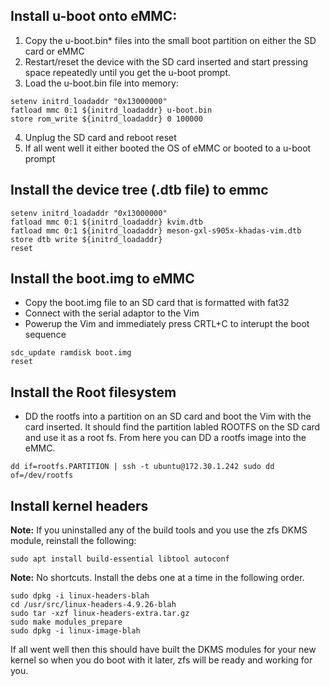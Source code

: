 ## Install u-boot onto eMMC:
1.  Copy the u-boot.bin* files into the small boot partition on either the SD
    card or eMMC
2.  Restart/reset the device with the SD card inserted and start pressing space
    repeatedly until you get the u-boot prompt.
3.  Load the u-boot.bin file into memory:
```
setenv initrd_loadaddr "0x13000000"
fatload mmc 0:1 ${initrd_loadaddr} u-boot.bin
store rom_write ${initrd_loadaddr} 0 100000
```
4.  Unplug the SD card and reboot
      reset
5.  If all went well it either booted the OS of eMMC or booted to a u-boot
    prompt

## Install the device tree (.dtb file) to emmc
```
setenv initrd_loadaddr "0x13000000"
fatload mmc 0:1 ${initrd_loadaddr} kvim.dtb
fatload mmc 0:1 ${initrd_loadaddr} meson-gxl-s905x-khadas-vim.dtb
store dtb write ${initrd_loadaddr}
reset
```

## Install the boot.img to eMMC
* Copy the boot.img file to an SD card that is formatted with fat32
* Connect with the serial adaptor to the Vim
* Powerup the Vim and immediately press CRTL+C to interupt the boot sequence
```
sdc_update ramdisk boot.img
reset
```

## Install the Root filesystem
* DD the rootfs into a partition on an SD card and boot the Vim with the card
inserted.  It should find the partition labled ROOTFS on the SD card and use it
as a root fs.  From here you can DD a rootfs image into the eMMC.

```
dd if=rootfs.PARTITION | ssh -t ubuntu@172.30.1.242 sudo dd of=/dev/rootfs
```

## Install kernel headers
**Note:** If you uninstalled any of the build tools and you use the zfs DKMS
module, reinstall the following:
```
sudo apt install build-essential libtool autoconf
```

**Note:** No shortcuts.  Install the debs one at a time in the following order.
```
sudo dpkg -i linux-headers-blah
cd /usr/src/linux-headers-4.9.26-blah
sudo tar -xzf linux-headers-extra.tar.gz
sudo make modules_prepare
sudo dpkg -i linux-image-blah
```

If all went well then this should have built the DKMS modules for your new
kernel so when you do boot with it later, zfs will be ready and working for you.
